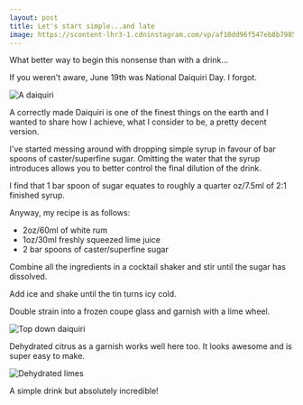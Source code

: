 ```yaml
---
layout: post
title: Let's start simple...and late
image: https://scontent-lhr3-1.cdninstagram.com/vp/af10dd96f547eb8b7985f471b91d1c65/5BD19A95/t51.2885-15/e35/21819913_130886427539636_4225662294962470912_n.jpg
---
```


What better way to begin this nonsense than with a drink...

If you weren't aware, June 19th was National Daiquiri Day. I forgot.

![A daiquiri](https://scontent-lhr3-1.cdninstagram.com/vp/af10dd96f547eb8b7985f471b91d1c65/5BD19A95/t51.2885-15/e35/21819913_130886427539636_4225662294962470912_n.jpg)

A correctly made Daiquiri is one of the finest things on the earth and I wanted to share how I achieve, what I consider to be, a pretty decent version.

I've started messing around with dropping simple syrup in favour of bar spoons of caster/superfine sugar. Omitting the water that the syrup introduces allows you to better control the final dilution of the drink.

I find that 1 bar spoon of sugar equates to roughly a quarter oz/7.5ml of 2:1 finished syrup.

Anyway, my recipe is as follows:

* 2oz/60ml of white rum
* 1oz/30ml freshly squeezed lime juice
* 2 bar spoons of caster/superfine sugar

Combine all the ingredients in a cocktail shaker and stir until the sugar has dissolved.

Add ice and shake until the tin turns icy cold.

Double strain into a frozen coupe glass and garnish with a lime wheel.

![Top down daiquiri](https://scontent-lhr3-1.cdninstagram.com/vp/763e4c30804e30b30bd9cbd7305ba1cd/5BE77F45/t51.2885-15/e35/21827401_292322271251227_6784713391714861056_n.jpg)

Dehydrated citrus as a garnish works well here too. It looks awesome and is super easy to make.

![Dehydrated limes](http://tribecacitizen.com/wp-content/uploads/2014/11/Da-Claudio-dehydrated-limes.jpg)

A simple drink but absolutely incredible!
